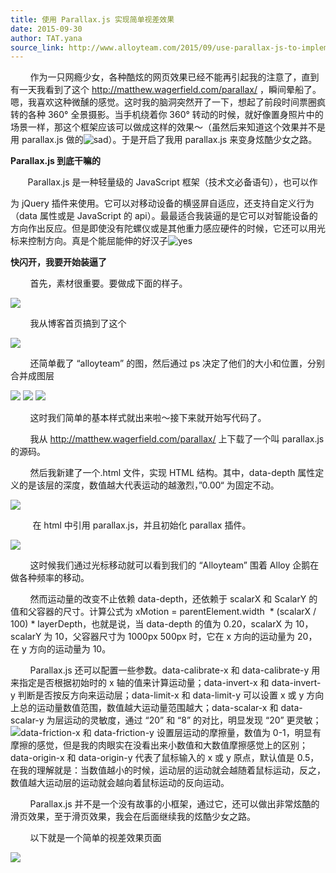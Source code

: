 ```yaml
---
title: 使用 Parallax.js 实现简单视差效果
date: 2015-09-30
author: TAT.yana
source_link: http://www.alloyteam.com/2015/09/use-parallax-js-to-implement-simple-parallax-effect/
---
```


<!-- {% raw %} - for jekyll -->

        作为一只网瘾少女，各种酷炫的网页效果已经不能再引起我的注意了，直到有一天我看到了这个 <http://matthew.wagerfield.com/parallax/> ，瞬间晕船了。嗯，我喜欢这种微醺的感觉。这时我的脑洞突然开了一下，想起了前段时间票圈疯转的各种 360° 全景摄影。当手机绕着你 360° 转动的时候，就好像置身照片中的场景一样，那这个框架应该可以做成这样的效果～（虽然后来知道这个效果并不是用 parallax.js 做的![sad](http://www.alloyteam.com/wp-content/plugins/ckeditor-for-wordpress/ckeditor/plugins/smiley/images/sad_smile.png "sad")）。于是开启了我用 parallax.js 来变身炫酷少女之路。

**Parallax.js 到底干嘛的**

       Parallax.js 是一种轻量级的 JavaScript 框架（技术文必备语句），也可以作

为 jQuery 插件来使用。它可以对移动设备的横竖屏自适应，还支持自定义行为（data 属性或是 JavaScript 的 api）。最最适合我装逼的是它可以对智能设备的方向作出反应。但是即使没有陀螺仪或是其他重力感应硬件的时候，它还可以用光标来控制方向。真是个能屈能伸的好汉子![yes](http://www.alloyteam.com/wp-content/plugins/ckeditor-for-wordpress/ckeditor/plugins/smiley/images/thumbs_up.png "yes")

**快闪开，我要开始装逼了**

        首先，素材很重要。要做成下面的样子。

![](http://www.alloyteam.com/wp-content/uploads/2015/09/1.png)

        我从博客首页搞到了这个

![](http://www.alloyteam.com/wp-content/uploads/2015/09/2.png)

        还简单截了 “alloyteam” 的图，然后通过 ps 决定了他们的大小和位置，分别合并成图层

![](http://www.alloyteam.com/wp-content/uploads/2015/09/3.png) ![](http://www.alloyteam.com/wp-content/uploads/2015/09/41.png) ![](http://www.alloyteam.com/wp-content/uploads/2015/09/5.png)

        这时我们简单的基本样式就出来啦～接下来就开始写代码了。

        我从 <http://matthew.wagerfield.com/parallax/> 上下载了一个叫 parallax.js 的源码。

        然后我新建了一个.html 文件，实现 HTML 结构。其中，data-depth 属性定义的是该层的深度，数值越大代表运动的越激烈，”0.00“ 为固定不动。

![](http://www.alloyteam.com/wp-content/uploads/2015/09/div.png)

         在 html 中引用 parallax.js，并且初始化 parallax 插件。

![](http://www.alloyteam.com/wp-content/uploads/2015/09/script.png)

        这时候我们通过光标移动就可以看到我们的 “Alloyteam” 围着 Alloy 企鹅在做各种频率的移动。

        然而运动量的改变不止依赖 data-depth，还依赖于 scalarX 和 ScalarY 的值和父容器的尺寸。计算公式为 xMotion = parentElement.width  \* (scalarX / 100) \* layerDepth，也就是说，当 data-depth 的值为 0.20，scalarX 为 10，scalarY 为 10，父容器尺寸为 1000px 500px 时，它在 x 方向的运动量为 20，在 y 方向的运动量为 10。

        Parallax.js 还可以配置一些参数。data-calibrate-x 和 data-calibrate-y 用来指定是否根据初始时的 x 轴的值来计算运动量；data-invert-x 和 data-invert-y 判断是否按反方向来运动层；data-limit-x 和 data-limit-y 可以设置 x 或 y 方向上总的运动量数值范围，数值越大运动量范围越大；data-scalar-x 和 data-scalar-y 为层运动的灵敏度，通过 “20” 和 “8” 的对比，明显发现 “20” 更灵敏；![](http://www.alloyteam.com/wp-content/uploads/2015/09/scalar.png)data-friction-x 和 data-friction-y 设置层运动的摩擦量，数值为 0-1，明显有摩擦的感觉，但是我的肉眼实在没看出来小数值和大数值摩擦感觉上的区别；data-origin-x 和 data-origin-y 代表了鼠标输入的 x 或 y 原点，默认值是 0.5，在我的理解就是：当数值越小的时候，运动层的运动就会越随着鼠标运动，反之，数值越大运动层的运动就会越向着鼠标运动的反向运动。

        Parallax.js 并不是一个没有故事的小框架，通过它，还可以做出非常炫酷的滑页效果，至于滑页效果，我会在后面继续我的炫酷少女之路。

        以下就是一个简单的视差效果页面

![](http://www.alloyteam.com/wp-content/uploads/2015/09/afa.gif)

<!-- {% endraw %} - for jekyll -->